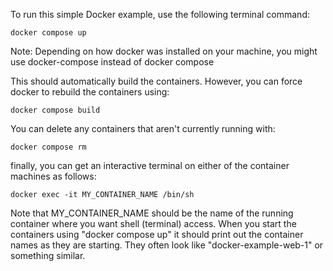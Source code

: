 To run this simple Docker example, use the following terminal command:

    docker compose up

Note: Depending on how docker was installed on your machine, you might use docker-compose instead of docker compose

This should automatically build the containers. 
However, you can force docker to rebuild the containers using:

    docker compose build

You can delete any containers that aren't currently running with:

    docker compose rm

finally, you can get an interactive terminal on either of the container machines as follows:

    docker exec -it MY_CONTAINER_NAME /bin/sh

Note that MY_CONTAINER_NAME should be the name of the running container where you want shell (terminal) access. 
When you start the containers using "docker compose up" it should print out the container names as they are starting. 
They often look like "docker-example-web-1" or something similar.
